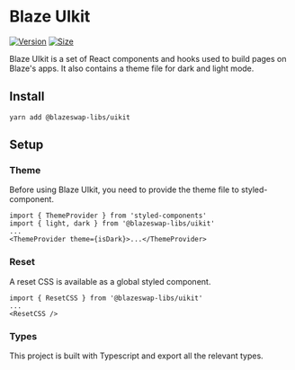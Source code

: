 # Blaze UIkit

[![Version](https://img.shields.io/npm/v/@blazeswap-libs/uikit)](https://www.npmjs.com/package/@blazeswap-libs/uikit) [![Size](https://img.shields.io/bundlephobia/min/@blazeswap-libs/uikit)](https://www.npmjs.com/package/@blazeswap-libs/uikit)

Blaze UIkit is a set of React components and hooks used to build pages on Blaze's apps. It also contains a theme file for dark and light mode.

## Install

`yarn add @blazeswap-libs/uikit`

## Setup

### Theme

Before using Blaze UIkit, you need to provide the theme file to styled-component.

```
import { ThemeProvider } from 'styled-components'
import { light, dark } from '@blazeswap-libs/uikit'
...
<ThemeProvider theme={isDark}>...</ThemeProvider>
```

### Reset

A reset CSS is available as a global styled component.

```
import { ResetCSS } from '@blazeswap-libs/uikit'
...
<ResetCSS />
```

### Types

This project is built with Typescript and export all the relevant types.
